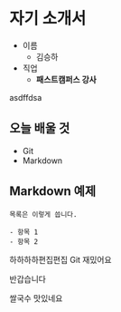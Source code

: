 # 자기 소개서

- 이름
  - 김승하
- 직업
  - **패스트캠퍼스 강사**

asdffdsa

## 오늘 배울 것

- Git
- Markdown

## Markdown 예제

```
목록은 이렇게 씁니다.

- 항목 1
- 항목 2
```

하하하하편집편집
Git 재밌어요

반갑습니다

쌀국수 맛있네요
